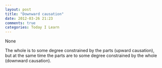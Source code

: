 ```yaml
---
layout: post
title: "Downward causation"
date: 2012-03-26 21:23
comments: true
categories: Today I Learn
---
```


None


The whole is to some degree constrained by the parts (upward causation), but at the same time the parts are to some degree constrained by the whole (downward causation).

